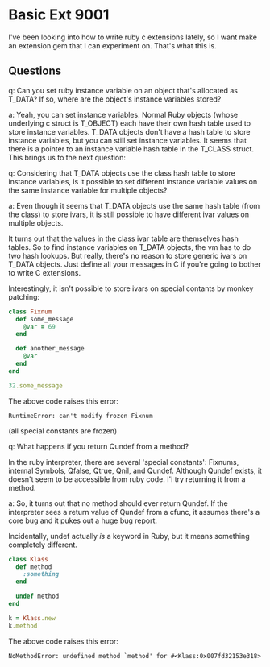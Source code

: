 # Basic Ext 9001

I've been looking into how to write ruby c extensions lately, so I want make an extension gem that I can experiment on. That's what this is.

## Questions

q: Can you set ruby instance variable on an object that's allocated as T_DATA? If so, where are the object's instance variables stored?

a: Yeah, you can set instance variables. Normal Ruby objects (whose underlying c struct is T_OBJECT) each have their own hash table used to store instance variables. T_DATA objects don't have a hash table to store instance variables, but you can still set instance variables. It seems that there is a pointer to an instance variable hash table in the T_CLASS struct. This brings us to the next question:

q: Considering that T_DATA objects use the class hash table to store instance variables, is it possible to set different instance variable values on the same instance variable for multiple objects?

a: Even though it seems that T_DATA objects use the same hash table (from the class) to store ivars, it is still possible to have different ivar values on multiple objects.

It turns out that the values in the class ivar table are themselves hash tables. So to find instance variables on T_DATA objects, the vm has to do two hash lookups. But really, there's no reason to store generic ivars on T_DATA objects. Just define all your messages in C if you're going to bother to write C extensions.

Interestingly, it isn't possible to store ivars on special contants by monkey patching:

```ruby
class Fixnum
  def some_message
    @var = 69
  end

  def another_message
    @var
  end
end

32.some_message
```

The above code raises this error:

```
RuntimeError: can't modify frozen Fixnum
```

(all special constants are frozen)

q: What happens if you return Qundef from a method?

In the ruby interpreter, there are several 'special constants': Fixnums, internal Symbols, Qfalse, Qtrue, Qnil, and Qundef. Although Qundef exists, it doesn't seem to be accessible from ruby code. I'l try returning it from a method.

a: So, it turns out that no method should ever return Qundef. If the interpreter sees a return value of Qundef from a cfunc, it assumes there's a core bug and it pukes out a huge bug report.

Incidentally, undef actually <i>is</i> a keyword in Ruby, but it means something completely different.

```ruby
class Klass
  def method
    :something
  end

  undef method
end

k = Klass.new
k.method
```

The above code raises this error:

```
NoMethodError: undefined method `method' for #<Klass:0x007fd32153e318>
```